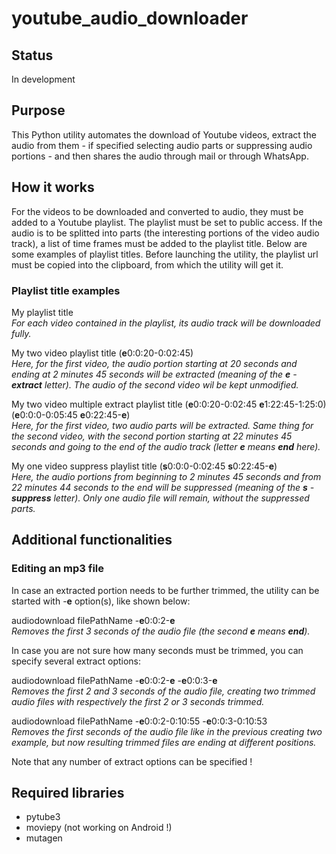 # youtube_audio_downloader

## Status
In development

## Purpose
This Python utility automates the download of Youtube videos, extract the audio
from them - if specified selecting audio parts or suppressing audio portions - and
then shares the audio through mail or through WhatsApp.

## How it works
For the videos to be downloaded and converted to audio, they must be added to
a Youtube playlist. The playlist must be set to public access. If the audio
is to be splitted into parts (the interesting portions of the video audio
track), a list of time frames must be added to the playlist title. Below are
some examples of playlist titles. Before launching the utility, the playlist
url must be copied into the clipboard, from which the utility will get it.

### Playlist title examples
My playlist title  
*For each video contained in the playlist, its audio track will be downloaded
fully.*

My two video playlist title (**e**0:0:20-0:02:45)  
*Here, for the first video, the audio portion starting at 20 seconds and ending
at 2 minutes 45 seconds will be extracted (meaning of the **e** - **extract** letter). The audio
of the second video wil be kept unmodified.*

My two video multiple extract playlist title (**e**0:0:20-0:02:45 **e**1:22:45-1:25:0) (**e**0:0:0-0:05:45 **e**0:22:45-**e**)  
*Here, for the first video, two audio parts will be extracted. Same thing for
the second video, with the second portion starting at 22 minutes 45 seconds and going
to the end of the audio track (letter **e** means **end** here).*

My one video suppress playlist title (**s**0:0:0-0:02:45 **s**0:22:45-**e**)  
*Here, the audio portions from beginning to 2 minutes 45 seconds and from
22 minutes 44 seconds to the end will be suppressed (meaning of the
**s** - **suppress** letter). Only one audio file will remain, without the 
suppressed parts.*

## Additional functionalities

### Editing an mp3 file
In case an extracted portion needs to be further trimmed, the utility
can be started with -**e** option(s), like shown below:

audiodownload filePathName -**e**0:0:2-**e**  
*Removes the first 3 seconds of the audio file (the second **e** 
means **end**).*

In case you are not sure how many seconds must be trimmed, you can 
specify several extract options: 

audiodownload filePathName -**e**0:0:2-**e** -**e**0:0:3-**e**  
*Removes the first 2 and 3 seconds of the audio file, creating two 
trimmed audio files with respectively the first 2 or 3 seconds 
trimmed.*

audiodownload filePathName -**e**0:0:2-0:10:55 -**e**0:0:3-0:10:53  
*Removes the first seconds of the audio file like in the previous creating two 
example, but now resulting trimmed files are ending at different
positions.*

Note that any number of extract options can be specified !

## Required libraries
- pytube3
- moviepy (not working on Android !)
- mutagen